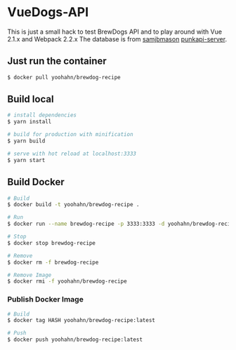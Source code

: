 # VueDogs-API

This is just a small hack to test BrewDogs API and to play around with Vue 2.1.x and Webpack 2.2.x
The database is from [samjbmason](https://github.com/samjbmason) [punkapi-server](https://github.com/samjbmason/punkapi-server).

## Just run the container

```bash
$ docker pull yoohahn/brewdog-recipe
```

## Build local

```bash
# install dependencies
$ yarn install

# build for production with minification
$ yarn build

# serve with hot reload at localhost:3333
$ yarn start
```

## Build Docker

```bash
# Build
$ docker build -t yoohahn/brewdog-recipe .

# Run
$ docker run --name brewdog-recipe -p 3333:3333 -d yoohahn/brewdog-recipe

# Stop
$ docker stop brewdog-recipe

# Remove
$ docker rm -f brewdog-recipe

# Remove Image
$ docker rmi -f yoohahn/brewdog-recipe
```

### Publish Docker Image

```bash
# Build
$ docker tag HASH yoohahn/brewdog-recipe:latest

# Push
$ docker push yoohahn/brewdog-recipe:latest
```
